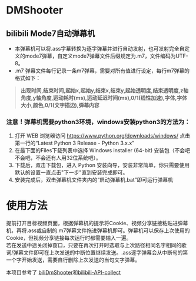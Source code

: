 # DMShooter   
## bilibili Mode7自动弹幕机   
* 本弹幕机可以将.ass字幕转换为逐字弹幕并进行自动发射，也可发射完全自定义的mode7弹幕，自定义mode7弹幕文件后缀规定为.m7，文件编码为UTF-8。   
* .m7 弹幕文件每行记录一条m7弹幕，需要对所有值进行设定，每行m7弹幕的格式如下：   
>**出现时间,结束时间,起始x,起始y,结束x,结束y,起始透明度,结束透明度,z轴角度,y轴角度,运动耗时(ms),运动延迟时间(ms),0/1(线性加速),字体,字体大小,颜色,0/1(文字描边),弹幕内容**
   
   
### 注意！弹幕机需要python3环境，windows安装python3的方法为：   
1. 打开 WEB 浏览器访问 https://www.python.org/downloads/windows/ 点击第一行的“Latest Python 3 Release - Python 3.x.x”   
2. 在最下面的Files下载列表中选择 Windows installer (64-bit) 安装包（不会吧不会吧，不会还有人用32位系统吧）。   
3. 下载后，双击下载包，进入 Python 安装向导，安装非常简单，你只需要使用默认的设置一直点击"下一步"直到安装完成即可。   
4. 安装完成后，双击弹幕机文件夹内的“启动弹幕机.bat”即可运行弹幕机   
   
# 使用方法
提前打开目标视频页面，根据弹幕机的提示将Cookie、视频分享链接粘贴进弹幕机，再将.ass或自制的.m7弹幕文件拖进弹幕机即可。弹幕机可以保存上次使用的Cookie，但视频分享链接每次运行时都需要输入一遍。    
若在发送中途关闭掉窗口，只要在再次打开时选取与上次路径相同名字相同的歌词/弹幕文件即可在上次发送的中断位置继续发送。.ass逐字弹幕会从中断句的第一个字开始发送，需要自行删除上次发送的当句文字弹幕。

本项目参考了 [biliDmShooter](https://github.com/opheliaKyouko/biliDmShooter)和[bilibili-API-collect ](https://github.com/SocialSisterYi/bilibili-API-collect)   
